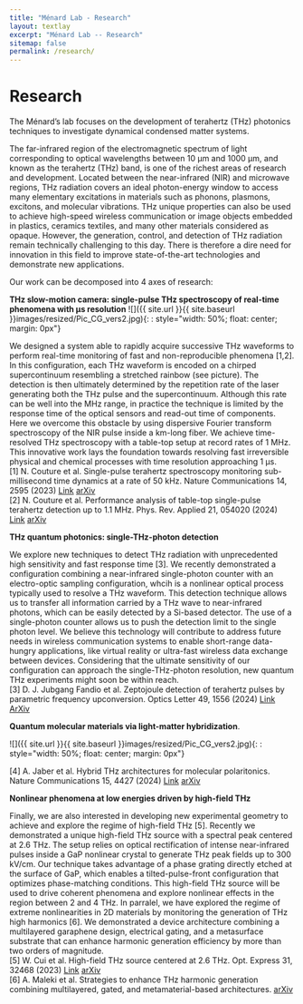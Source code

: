 ```yaml
---
title: "Ménard Lab - Research"
layout: textlay
excerpt: "Ménard Lab -- Research"
sitemap: false
permalink: /research/
---
```


# Research

The Ménard’s lab focuses on the development of terahertz (THz) photonics techniques to investigate dynamical condensed matter systems. 

The far-infrared region of the electromagnetic spectrum of light corresponding to optical wavelengths between 10 µm and 1000 µm, and known as the terahertz (THz) band, is one of the richest areas of research and development. Located between the near-infrared (NIR) and microwave regions, THz radiation covers an ideal photon-energy window to access many elementary excitations in materials such as phonons, plasmons, excitons, and molecular vibrations. THz unique properties can also be used to achieve high-speed wireless communication or image objects embedded in plastics, ceramics textiles, and many other materials considered as opaque. However, the generation, control, and detection of THz radiation remain technically challenging to this day. There is therefore a dire need for innovation in this field to improve state-of-the-art technologies and demonstrate new applications. 

Our work can be decomposed into 4 axes of research:  

**THz slow-motion camera: single-pulse THz spectroscopy of real-time phenomena with µs resolution** 
![]({{ site.url }}{{ site.baseurl }}images/resized/Pic_CG_vers2.jpg){: : style="width: 50%; float: center; margin: 0px"}

We designed a system able to rapidly acquire successive THz waveforms to perform real-time monitoring of fast and non-reproducible phenomena [1,2]. In this configuration, each THz waveform is encoded on a chirped supercontinuum resembling a stretched rainbow (see picture). The detection is then ultimately determined by the repetition rate of the laser generating both the THz pulse and the supercontinuum. Although this rate can be well into the MHz range, in practice the technique is limited by the response time of the optical sensors and read-out time of components. Here we overcome this obstacle by using dispersive Fourier transform spectroscopy of the NIR pulse inside a km-long fiber. We achieve time-resolved THz spectroscopy with a table-top setup at record rates of 1 MHz. This innovative work lays the foundation towards resolving fast irreversible physical and chemical processes with time resolution approaching 1 µs.<br>
[1]	N. Couture et al. Single-pulse terahertz spectroscopy monitoring sub-millisecond time dynamics at a rate of 50 kHz. Nature Communications 14, 2595 (2023) [Link](https://www.nature.com/articles/s41467-023-38354-3) [arXiv](https://arxiv.org/abs/2207.11766)<br>
[2]	N. Couture et al. Performance analysis of table-top single-pulse terahertz detection up to 1.1 MHz. Phys. Rev. Applied 21, 054020 (2024) [Link](https://journals.aps.org/prapplied/abstract/10.1103/PhysRevApplied.21.054020) [arXiv](https://arxiv.org/abs/2309.09803)

**THz quantum photonics: single-THz-photon detection**

We explore new techniques to detect THz radiation with unprecedented high sensitivity and fast response time [3]. We recently demonstrated a configuration combining a near-infrared single-photon counter with an electro-optic sampling configuration, whcih is a nonlinear optical process typically used to resolve a THz waveform. This detection technique allows us to transfer all information carried by a THz wave to near-infrared photons, which can be easily detected by a Si-based detector. The use of a single-photon counter allows us to push the detection limit to the single photon level. We believe this technology will contribute to address future needs in wireless communication systems to enable short-range data-hungry applications, like virtual reality or ultra-fast wireless data exchange between devices. Considering that the ultimate sensitivity of our configuration can approach the single-THz-photon resolution, new quantum THz experiments might soon be within reach.<br>
[3]	D. J. Jubgang Fandio et al. Zeptojoule detection of terahertz pulses by parametric frequency upconversion. Optics Letter 49, 1556 (2024) [Link](https://opg.optica.org/ol/abstract.cfm?uri=ol-49-6-1556) [ArXiv](https://arxiv.org/abs/2310.08452)

**Quantum molecular materials via light-matter hybridization**.

![]({{ site.url }}{{ site.baseurl }}images/resized/Pic_CG_vers2.jpg){: : style="width: 50%; float: center; margin: 0px"}

[4]	A. Jaber et al. Hybrid THz architectures for molecular polaritonics. Nature Communications 15, 4427 (2024) [Link](https://www.nature.com/articles/s41467-024-48764-6) [arXiv](https://arxiv.org/abs/2304.03654)

**Nonlinear phenomena at low energies driven by high-field THz** 

Finally, we are also interested in developing new experimental geometry to achieve and explore the regime of high-field THz [5]. Recently we demonstrated a unique high-field THz source with a spectral peak centered at 2.6 THz. The setup relies on optical rectification of intense near-infrared pulses inside a GaP nonlinear crystal to generate THz peak fields up to 300 kV/cm. Our technique takes advantage of a phase grating directly etched at the surface of GaP, which enables a tilted-pulse-front configuration that optimizes phase-matching conditions. This high-field THz source will be used to drive coherent phenomena and explore nonlinear effects in the region between 2 and 4 THz. In parralel, we have explored the regime of extreme nonlinearities in 2D materials by monitoring the generation of THz high harmonics [6]. We demonstrated a device architecture combining a multilayered garaphene design, electrical gating, and a metasurface substrate that can enhance harmonic generation efficiency by more than two orders of magnitude.<br>
[5]	W. Cui et al. High-field THz source centered at 2.6 THz. Opt. Express 31, 32468 (2023) [Link](https://opg.optica.org/oe/fulltext.cfm?uri=oe-31-20-32468&id=538092) [arXiv](https://arxiv.org/abs/2301.09467)<br>
[6]	A. Maleki et al. Strategies to enhance THz harmonic generation combining multilayered, gated, and metamaterial-based architectures.  [arXiv](https://arxiv.org/abs/2405.17125)
